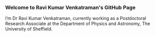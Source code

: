 ### Welcome to Ravi Kumar Venkatraman's GitHub Page
I’m Dr Ravi Kumar Venkatraman, currently working as a Postdoctoral Research Associate at the Department of Physics and Astronomy, The University of Sheffield.

<!--
**ravikvraman/ravikvraman** is a ✨ _special_ ✨ repository because its `README.md` (this file) appears on your GitHub profile.

Here are some ideas to get you started:

- 🔭 I’m currently working a postdoctoral research associate at the Department of Physics and Astronomy, The University of Sheffield.
- 🌱 I’m currently learning ...
- 👯 I’m looking to collaborate on ...
- 🤔 I’m looking for help with ...
- 💬 Ask me about ...
- 📫 How to reach me: ...
- 😄 Pronouns: ...
- ⚡ Fun fact: ...
-->
